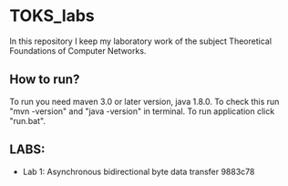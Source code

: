 # TOKS_labs
In this repository I keep my laboratory work of the subject Theoretical Foundations of Computer Networks.
## How to run?
To run you need maven 3.0 or later version, java 1.8.0. To check this run "mvn -version" and "java -version" in terminal.
To run application click "run.bat".
## LABS:
* Lab 1: Asynchronous bidirectional byte data transfer 9883c78
